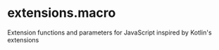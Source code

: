 # extensions.macro

Extension functions and parameters for JavaScript inspired by Kotlin's extensions
